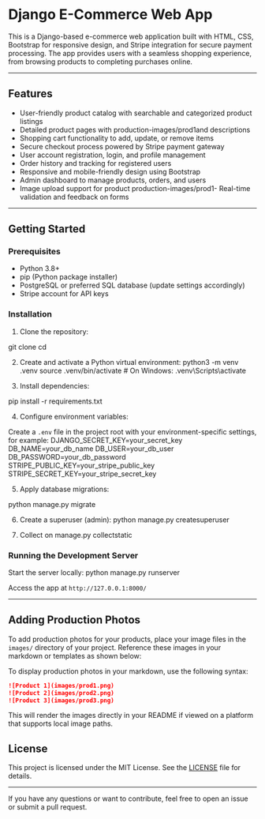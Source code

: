 # Django E-Commerce Web App

This is a Django-based e-commerce web application built with HTML, CSS, Bootstrap for responsive design, and Stripe integration for secure payment processing. The app provides users with a seamless shopping experience, from browsing products to completing purchases online.

---

## Features

- User-friendly product catalog with searchable and categorized product listings
- Detailed product pages with production-images/prod1and descriptions
- Shopping cart functionality to add, update, or remove items
- Secure checkout process powered by Stripe payment gateway
- User account registration, login, and profile management
- Order history and tracking for registered users
- Responsive and mobile-friendly design using Bootstrap
- Admin dashboard to manage products, orders, and users
- Image upload support for product production-images/prod1- Real-time validation and feedback on forms

---

## Getting Started

### Prerequisites

- Python 3.8+
- pip (Python package installer)
- PostgreSQL or preferred SQL database (update settings accordingly)
- Stripe account for API keys

### Installation

1. Clone the repository:

git clone <repository-url>
cd <project-folder>

2. Create and activate a Python virtual environment:
python3 -m venv .venv
source .venv/bin/activate # On Windows: .venv\Scripts\activate

3. Install dependencies:

pip install -r requirements.txt

4. Configure environment variables:

Create a `.env` file in the project root with your environment-specific settings, for example:
DJANGO_SECRET_KEY=your_secret_key
DB_NAME=your_db_name
DB_USER=your_db_user
DB_PASSWORD=your_db_password
STRIPE_PUBLIC_KEY=your_stripe_public_key
STRIPE_SECRET_KEY=your_stripe_secret_key


5. Apply database migrations:

python manage.py migrate


6. Create a superuser (admin):
python manage.py createsuperuser

7. Collect on manage.py collectstatic

### Running the Development Server

Start the server locally:
python manage.py runserver



Access the app at `http://127.0.0.1:8000/`


---

## Adding Production Photos

To add production photos for your products, place your image files in the `images/` directory of your project. Reference these images in your markdown or templates as shown below:

To display production photos in your markdown, use the following syntax:

```markdown
![Product 1](images/prod1.png)
![Product 2](images/prod2.png)
![Product 3](images/prod3.png)

```

This will render the images directly in your README if viewed on a platform that supports local image paths.

## License

This project is licensed under the MIT License. See the [LICENSE](LICENSE) file for details.

---

If you have any questions or want to contribute, feel free to open an issue or submit a pull request.




